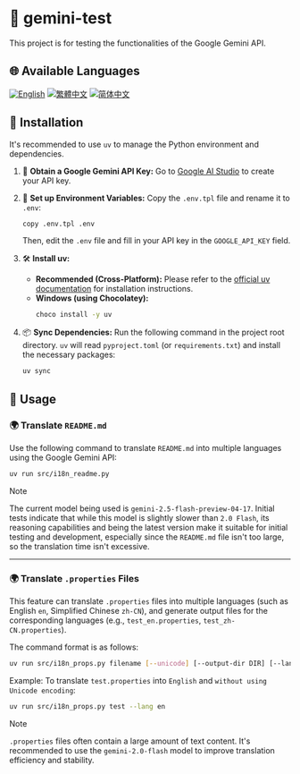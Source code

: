 # 🧪 gemini-test

This project is for testing the functionalities of the Google Gemini API.

## 🌐 Available Languages

[![English](https://img.shields.io/badge/English-Click-yellow)](README_en.md)
[![繁體中文](https://img.shields.io/badge/繁體中文-Click-orange)](README.md)
[![简体中文](https://img.shields.io/badge/简体中文-Click-green)](README_zh-CN.md)

## 🔧 Installation

It's recommended to use `uv` to manage the Python environment and dependencies.

1.  🔑 **Obtain a Google Gemini API Key:**
    Go to [Google AI Studio](https://aistudio.google.com/apikey) to create your API key.

2.  📄 **Set up Environment Variables:**
    Copy the `.env.tpl` file and rename it to `.env`:
    ```bash
    copy .env.tpl .env
    ```
    Then, edit the `.env` file and fill in your API key in the `GOOGLE_API_KEY` field.

3.  🛠️ **Install uv:**
    *   **Recommended (Cross-Platform):** Please refer to the [official uv documentation](https://github.com/astral-sh/uv#installation) for installation instructions.
    *   **Windows (using Chocolatey):**
        ```bash
        choco install -y uv
        ```

4.  📦 **Sync Dependencies:**
    Run the following command in the project root directory. `uv` will read `pyproject.toml` (or `requirements.txt`) and install the necessary packages:
    ```bash
    uv sync
    ```

## 🚀 Usage

### 🌍 Translate `README.md`

Use the following command to translate `README.md` into multiple languages using the Google Gemini API:

```bash
uv run src/i18n_readme.py
```

> [!NOTE]
> The current model being used is `gemini-2.5-flash-preview-04-17`. Initial tests indicate that while this model is slightly slower than `2.0 Flash`, its reasoning capabilities and being the latest version make it suitable for initial testing and development, especially since the `README.md` file isn't too large, so the translation time isn't excessive.

---

### 🌍 Translate `.properties` Files

This feature can translate `.properties` files into multiple languages (such as English `en`, Simplified Chinese `zh-CN`), and generate output files for the corresponding languages (e.g., `test_en.properties`, `test_zh-CN.properties`).

The command format is as follows:

```bash
uv run src/i18n_props.py filename [--unicode] [--output-dir DIR] [--lang LANG1,LANG2,...]
```

Example: To translate `test.properties` into `English` and `without using Unicode encoding`:

```bash
uv run src/i18n_props.py test --lang en
```

> [!NOTE]
> `.properties` files often contain a large amount of text content. It's recommended to use the `gemini-2.0-flash` model to improve translation efficiency and stability.
